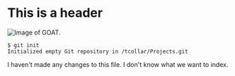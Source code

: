 # This is a header 

![Image of GOAT](https://images.unsplash.com/photo-1734917141553-274732d788cb?q=80&w=2006&auto=format&fit=crop&ixlib=rb-4.0.3&ixid=M3wxMjA3fDB8MHxwaG90by1wYWdlfHx8fGVufDB8fHx8fA%3D%3D).

```
$ git init
Initialized empty Git repository in /tcollar/Projects.git
```

I haven't made any changes to this file. I don't know what we want to index.


